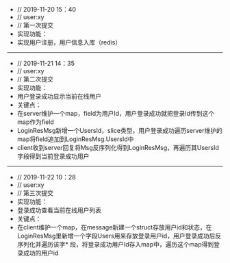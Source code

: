 * // 2019-11-20 15：40 
* // user:xy
* // 第一次提交
* 实现功能：
* 实现用户注册，用户信息入库（redis）

---
* // 2019-11-21 14：35 
* // user:xy
* // 第二次提交
* 实现功能：
* 用户登录成功显示当前在线用户
* 关键点：
* 在server维护一个map，field为用户Id，用户登录成功就把登录Id传到这个map作为field
* LoginResMsg新增一个UsersId，slice类型，用户登录成功遍历server维护的map将field追加到LoginResMsg.UsersId中
* client收到server回复将Msg反序列化得到LoginResMsg，再遍历其UsersId字段得到当前登录成功用户

---
* // 2019-11-22 10：28
* // user:xy
* // 第三次提交
* 实现功能：
* 登录成功查看当前在线用户列表
* 关键点：
* 在client维护一个map，在message新建一个struct存放用户id和状态，在LoginResMsg里新增一个字段Users用来存放登录用户id，用户登录成功后反序列化并遍历该字* 段，将登录成功用户Id存入map中，遍历这个map得到登录成功的用户id
